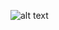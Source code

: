 ![alt text](https://portfolio-dk.web.app/assets/img/DEVDAY1.jpg?h=756c13610d5bc17cbbb1362019d39ed6)

